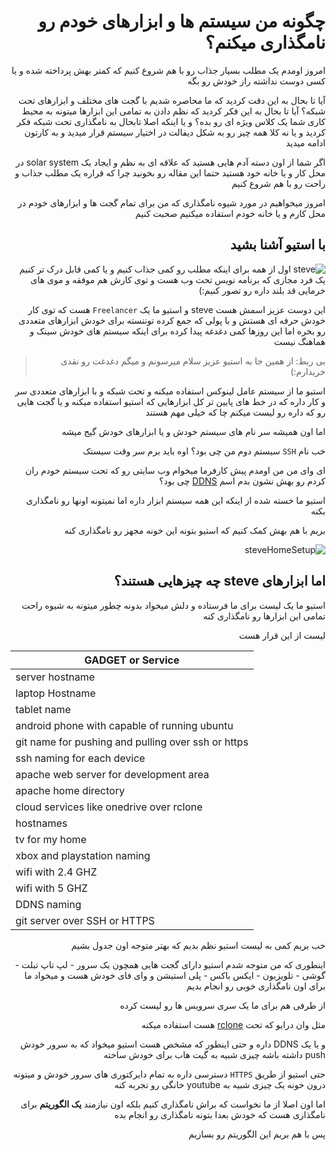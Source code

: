 <div dir="rtl">

# چگونه من سیستم ها و ابزارهای خودم رو نامگذاری میکنم؟

امروز اومدم یک مطلب بسیار جذاب رو با هم شروع کنیم که کمتر بهش پرداخته شده و یا کسی دوست نداشته راز خودش رو بگه

آیا تا بحال به این دقت کردید که ما محاصره شدیم با گجت های مختلف و ابزارهای تحت شبکه؟ آیا تا بحال به این فکر کردید که نظم دادن به تمامی این ابزارها میتونه به محیط کاری شما یک کلاس ویژه ای رو بده؟ و یا اینکه اصلا تابحال به نامگذاری تحت شبکه فکر کردید و یا نه کلا همه چیز رو به شکل دیفالت در اختیار سیستم قرار میدید و به کارتون ادامه میدید

اگر شما از اون دسته آدم هایی هستید که علاقه ای به نظم و ایجاد یک solar system در محل کار و یا خانه خود هستید حتما این مقاله رو بخونید چرا که قراره یک مطلب جذاب و راحت رو با هم شروع کنیم

امروز میخواهیم در مورد شیوه نامگذاری که من برای تمام گجت ها و ابزارهای خودم در محل کارم و یا خانه خودم استفاده میکنیم صحبت کنیم

## با استیو آشنا بشید

![steve](https://user-images.githubusercontent.com/25862601/95835745-7a454380-0d4b-11eb-8211-cdfd5f55235b.jpg)
اول از همه برای اینکه مطلب رو کمی جذاب کنیم و یا کمی قابل درک تر کنیم یک فرد مجازی که برنامه نویس تحت وب هست و توی کارش هم موفقه و موی های خرمایی قد بلند داره رو تصور کنیم:)

این دوست عزیز اسمش هست steve و استیو ما یک `Freelancer` هست که توی کار خودش حرفه ای هستش و با پولی که جمع کرده توننسته برای خودش ابزارهای متعددی رو بخره اما این روزها کمی دغدغه پیدا کرده برای اینکه سیستم های خودش سینک و هماهنگ نیست

> بی ربط: از همین جا به استیو عزیز سلام میرسونم و میگم دغدغت رو نقدی خریدارم:)

استیو ما از سیستم عامل لینوکس استفاده میکنه و تحت شبکه و با ابزارهای متعددی سر و کار داره که در خط های پایین تر کل ابزارهایی که استیو استفاده میکنه و یا گجت هایی رو که داره رو لیست میکنم چا که خیلی مهم هستند

اما اون همیشه سر نام های سیستم خودش و یا ابزارهای خودش گیج میشه

خب نام `SSH` سیستم دوم من چی بود؟ اوه باید برم سر وقت سیستک

ای وای من من اومدم پیش کارفرما میخوام وب سایتی رو که تحت سیستم خودم ران کردم رو بهش نشون بدم اسم [DDNS](https://en.wikipedia.org/wiki/Dynamic_DNS) چی بود؟

استیو ما خسته شده از اینکه این همه سیستم  ابزار داره اما نمیتونه اونها رو نامگذاری بکنه

بریم با هم بهش کمک کنیم که استیو بتونه این خونه مجهز رو نامگذاری کنه

![steveHomeSetup](https://user-images.githubusercontent.com/25862601/95837222-39e6c500-0d4d-11eb-8009-228d949ec82b.jpg)

## اما ابزارهای steve چه چیزهایی هستند؟

استیو ما یک لیست برای ما فرستاده و دلش میخواد بدونه چطور میتونه به شیوه راحت تمامی این ابزارها رو نامگذاری کنه

لیست از این قرار هست

<div dir="ltr">

| GADGET or Service                                  |
|----------------------------------------------------|
| server hostname                                    |
| laptop Hostname   			             |
| tablet name       			             |
| android phone with capable of running ubuntu       |
| git name for pushing and pulling over ssh or https |
| ssh naming for each device                         |
| apache web server for development area             |
| apache home directory                              |
| cloud services like onedrive over rclone           |
| hostnames                                          |
| tv for my home                                     |
| xbox and playstation naming                        |
| wifi with 2.4 GHZ                                  |
| wifi with 5 GHZ                                    |
| DDNS naming                                        |
| git server over SSH or HTTPS                       |

</div>

خب بریم کمی به لیست استیو نظم بدیم که بهتر متوجه اون جدول بشیم

اینطوری که من متوجه شدم استیو دارای گجت هایی همچون یک سرور - لپ تاپ تبلت - گوشی - تلویزیون - ایکس باکس - پلی استیشن و وای فای خودش هست و میخواد ما برای اون نامگذاری خوبی رو انجام بدیم

از طرفی هم برای ما یک سری سرویس ها رو لیست کرده

مثل وان درایو که تحت [rclone](https://rclone.org/) هست استفاده میکنه

و یا یک DDNS داره و حتی اینطور که مشخص هست استیو میخواد که به سرور خودش push داشته باشه چیزی شبیه به گیت هاب برای خودش ساخته

حتی استیو از طریق `HTTPS` دسترسی داره به تمام دایرکتوری های سرور خودش و میتونه درون خونه یک چیزی شبیه به youtube خانگی رو تجربه کنه

اما اون اصلا از ما نخواست که براش نامگذاری کنیم بلکه اون نیازمند **یک الگوریتم** برای نامگذاری هست که خودش بعدا بتونه نامگذاری رو انجام بده

پس با هم بریم این الگوریتم رو بسازیم


</div>
